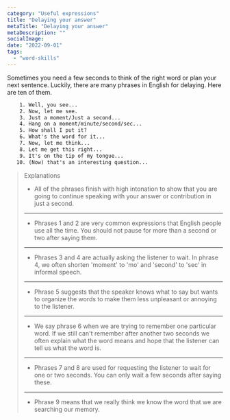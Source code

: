 ```yaml
---
category: "Useful expressions"
title: "Delaying your answer"
metaTitle: "Delaying your answer"
metaDescription: ""
socialImage:
date: "2022-09-01"
tags:
  - "word-skills"
---
```


Sometimes you need a few seconds to think of the right word or plan your next sentence. Luckily, there are many phrases in English for delaying. Here are ten of them.

```txt
    1. Well, you see...
    2. Now, let me see.
    3. Just a moment/Just a second...
    4. Hang on a moment/minute/second/sec...
    5. How shall I put it?
    6. What's the word for it...
    7. Now, let me think...
    8. Let me get this right...
    9. It's on the tip of my tongue...
   10. (Now) that's an interesting question...
```

> Explanations
>
> - All of the phrases finish with high intonation to show that you are going to continue speaking with your answer or contribution in just a second.
>
> ---
>
> - Phrases 1 and 2 are very common expressions that English people use all the time. You should not pause for more than a second or two after saying them.
>
> ---
>
> - Phrases 3 and 4 are actually asking the listener to wait. In phrase 4, we often shorten 'moment' to 'mo' and 'second' to 'sec' in informal speech.
>
> ---
>
> - Phrase 5 suggests that the speaker knows what to say but wants to organize the words to make them less unpleasant or annoying to the listener.
>
> ---
>
> - We say phrase 6 when we are trying to remember one particular word. If we still can't remember after another two seconds we often explain what the word means and hope that the listener can tell us what the word is.
>
> ---
>
> - Phrases 7 and 8 are used for requesting the listener to wait for one or two seconds. You can only wait a few seconds after saying these.
>
> ---
>
> - Phrase 9 means that we really think we know the word that we are searching our memory.
